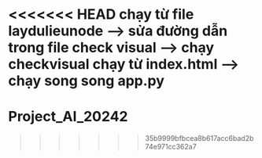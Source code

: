 <<<<<<< HEAD
chạy từ file laydulieunode --> sửa đường dẫn trong file check visual --> chạy checkvisual
chạy từ index.html --> chạy song song app.py 
=======
# Project_AI_20242
>>>>>>> 35b9999bfbcea8b617acc6bad2b74e971cc362a7
